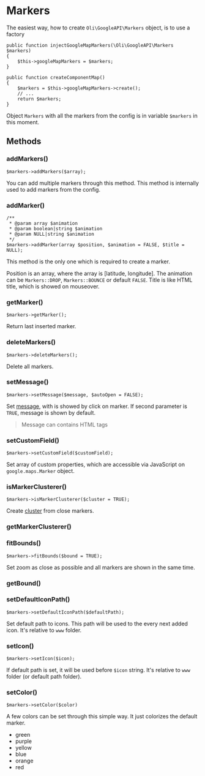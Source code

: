 Markers
=======

The easiest way, how to create `Oli\GoogleAPI\Markers` object, is to use a factory

```
public function injectGoogleMapMarkers(\Oli\GoogleAPI\Markers $markers)
{
	$this->googleMapMarkers = $markers;
}

public function createComponentMap()
{
	$markers = $this->googleMapMarkers->create();
	// ...
	return $markers;
}
```

Object `Markers` with all the markers from the config is in variable `$markers` in this moment.

Methods
-------


### addMarkers()

```
$markers->addMarkers($array);
```

You can add multiple markers through this method. This method is internally used to add markers from the config.

### addMarker()

```
/**
 * @param array $animation
 * @param boolean|string $animation 
 * @param NULL|string $animation
 */
$markers->addMarker(array $position, $animation = FALSE, $title = NULL);
```

This method is the only one which is required to create a marker.

Position is an array, where the array is [latitude, longitude]. The animation can be `Markers::DROP`, `Markers::BOUNCE` or default `FALSE`.
Title is like HTML title, which is showed on mouseover. 

### getMarker()

```
$markers->getMarker();
```

Return last inserted marker.

### deleteMarkers()

```
$markers->deleteMarkers();
```

Delete all markers.

### setMessage()

```
$markers->setMessage($message, $autoOpen = FALSE);
```

Set [message](https://developers.google.com/maps/documentation/javascript/examples/infowindow-simple), with is showed by click on marker. If second parameter is `TRUE`, message is shown by default.

> Message can contains HTML tags

### setCustomField()

```
$markers->setCustomField($customField);
```

Set array of custom properties, which are accessible via JavaScript on `google.maps.Marker` object.

### isMarkerClusterer()

```
$markers->isMarkerClusterer($cluster = TRUE);
```

Create [cluster](https://googlemaps.github.io/js-marker-clusterer/docs/examples.html) from close markers.

### getMarkerClusterer()

### fitBounds()

```
$markers->fitBounds($bound = TRUE);
```

Set zoom as close as possible and all markers are shown in the same time.

### getBound()

### setDefaultIconPath()

```
$markers->setDefaultIconPath($defaultPath);
```

Set default path to icons. This path will be used to the every next added icon. It's relative to `www` folder.


### setIcon()

```
$markers->setIcon($icon);
```

If default path is set, it will be used before `$icon` string. It's relative to `www` folder (or default path folder).

### setColor()

```
$markers->setColor($color)
```

A few colors can be set through this simple way. It just colorizes the default marker.

* green
* purple
* yellow
* blue
* orange
* red